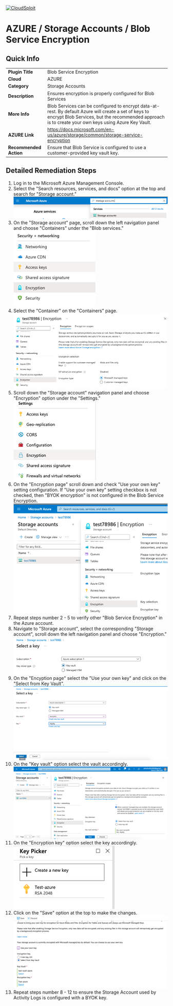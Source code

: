 [![CloudSploit](https://cloudsploit.com/img/logo-new-big-text-100.png "CloudSploit")](https://cloudsploit.com)

# AZURE / Storage Accounts / Blob Service Encryption

## Quick Info

| | |
|-|-|
| **Plugin Title** | Blob Service Encryption |
| **Cloud** | AZURE |
| **Category** | Storage Accounts |
| **Description** | Ensures encryption is properly configured for Blob Services |
| **More Info** | Blob Services can be configured to encrypt data-at-rest. By default Azure will create a set of keys to encrypt Blob Services, but the recommended approach is to create your own keys using Azure Key Vault. |
| **AZURE Link** | https://docs.microsoft.com/en-us/azure/storage/common/storage-service-encryption |
| **Recommended Action** | Ensure that Blob Service is configured to use a customer-provided key vault key. |

## Detailed Remediation Steps

1. Log in to the Microsoft Azure Management Console.
2. Select the "Search resources, services, and docs" option at the top and search for "Storage account."</br> <img src="/resources/azure/storageaccounts/blob-service-encryption/step2.png"/>
3. On the "Storage account" page, scroll down the left navigation panel and choose "Containers" under the "Blob services." </br> <img src="/resources/azure/storageaccounts/blob-service-encryption/step3.png"/>
4. Select the "Container" on the "Containers" page.</br> <img src="/resources/azure/storageaccounts/blob-service-encryption/step4.png"/>
5. Scroll down the "Storage account" navigation panel and choose "Encryption" option under the "Settings."</br> <img src="/resources/azure/storageaccounts/blob-service-encryption/step5.png"/>
6. On the "Encryption page" scroll down and check "Use your own key" setting configuration. If "Use your own key" setting checkbox is not checked, then "BYOK encryption" is not configured in the Blob Service Encryption.</br> <img src="/resources/azure/storageaccounts/blob-service-encryption/step6.png"/>
7. Repeat steps number 2 - 5 to verify other "Blob Service Encryption" in the Azure account.</br>
8. Navigate to "Storage account", select the corresponding "Storage account", scroll down the left navigation panel and choose "Encryption."</br> <img src="/resources/azure/storageaccounts/blob-service-encryption/step8.png"/>
9. On the "Encyption page" select the "Use your own key" and click on the "Select from Key Vault".</br> <img src="/resources/azure/storageaccounts/blob-service-encryption/step9.png"/>
10. On the "Key vault" option select the vault accordingly.</br> <img src="/resources/azure/storageaccounts/blob-service-encryption/step10.png"/>
11. On the "Encryption key" option select the key accordingly.</br> <img src="/resources/azure/storageaccounts/blob-service-encryption/step11.png"/>
12. Click on the "Save" option at the top to make the changes.</br> <img src="/resources/azure/storageaccounts/blob-service-encryption/step12.png"/>
13. Repeat steps number 8 - 12 to ensure the Storage Account used by Activity Logs is configured with a BYOK key.</br>

